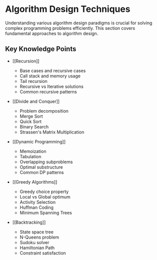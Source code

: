 # Algorithm Design Techniques

Understanding various algorithm design paradigms is crucial for solving complex programming problems efficiently. This section covers fundamental approaches to algorithm design.

## Key Knowledge Points

- [[Recursion]]
  - Base cases and recursive cases
  - Call stack and memory usage
  - Tail recursion
  - Recursive vs Iterative solutions
  - Common recursive patterns

- [[Divide and Conquer]]
  - Problem decomposition
  - Merge Sort
  - Quick Sort
  - Binary Search
  - Strassen's Matrix Multiplication

- [[Dynamic Programming]]
  - Memoization
  - Tabulation
  - Overlapping subproblems
  - Optimal substructure
  - Common DP patterns

- [[Greedy Algorithms]]
  - Greedy choice property
  - Local vs Global optimum
  - Activity Selection
  - Huffman Coding
  - Minimum Spanning Trees

- [[Backtracking]]
  - State space tree
  - N-Queens problem
  - Sudoku solver
  - Hamiltonian Path
  - Constraint satisfaction
